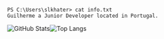 ```
PS C:\Users\slkhater> cat info.txt
Guilherme a Junior Developer located in Portugal.
```

![GitHub Stats](https://github-readme-stats.vercel.app/api?username=slk-hater&theme=shades-of-purple)![Top Langs](https://github-readme-stats.vercel.app/api/top-langs/?username=slk-hater&layout=compact&theme=shades-of-purple)
